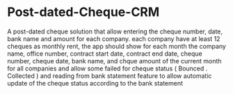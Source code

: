 # Post-dated-Cheque-CRM
A post-dated cheque solution that allow entering the cheque number, date, bank name and amount for each company. each company have at least 12 cheques as monthly rent, the app should show for each month the company name, office number, contract start date, contract end date, cheque number, cheque date, bank name, and chque amount of the current month for all companies and allow some failed for cheque status ( Bounced . Collected ) and reading from bank statement feature to allow automatic update of the cheque status according to the bank statement
